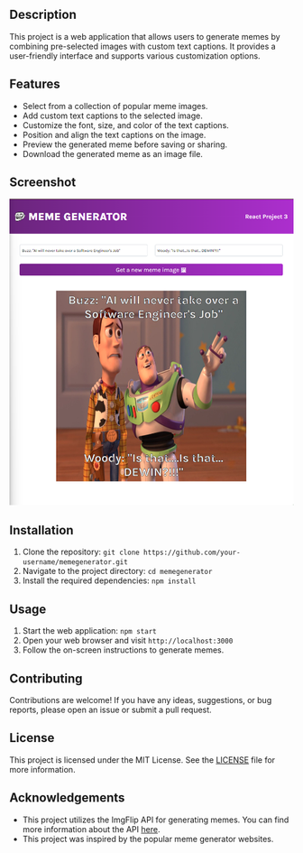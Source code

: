 ## Description

This project is a web application that allows users to generate memes by combining pre-selected images with custom text captions. It provides a user-friendly interface and supports various customization options.

## Features

- Select from a collection of popular meme images.
- Add custom text captions to the selected image.
- Customize the font, size, and color of the text captions.
- Position and align the text captions on the image.
- Preview the generated meme before saving or sharing.
- Download the generated meme as an image file.

## Screenshot

<div align="center">
  <img src='/src/Images/mainAPP.png' alt='Main APP' />
</div>

## Installation

1. Clone the repository: `git clone https://github.com/your-username/memegenerator.git`
2. Navigate to the project directory: `cd memegenerator`
3. Install the required dependencies: `npm install`

## Usage

1. Start the web application: `npm start`
2. Open your web browser and visit `http://localhost:3000`
3. Follow the on-screen instructions to generate memes.

## Contributing

Contributions are welcome! If you have any ideas, suggestions, or bug reports, please open an issue or submit a pull request.

## License

This project is licensed under the MIT License. See the [LICENSE](LICENSE) file for more information.

## Acknowledgements
- This project utilizes the ImgFlip API for generating memes. You can find more information about the API [here]([https://imageflip.com/](https://imgflip.com/api)).
- This project was inspired by the popular meme generator websites.

